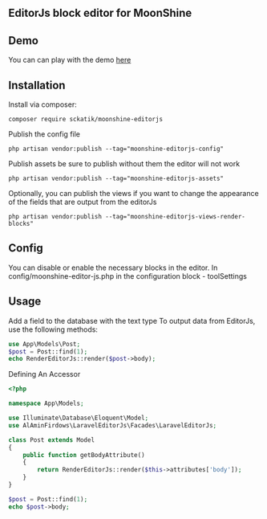 ## EditorJs block editor for MoonShine

## Demo

You can can play with the demo [here](https://editorjs.io/)

## Installation

Install via composer:

```
composer require sckatik/moonshine-editorjs
```

Publish the config file

```
php artisan vendor:publish --tag="moonshine-editorjs-config"
```

Publish assets be sure to publish without them the editor will not work

```
php artisan vendor:publish --tag="moonshine-editorjs-assets"
```

Optionally, you can publish the views if you want to change the appearance of the fields that are output from the
editorJs

```
php artisan vendor:publish --tag="moonshine-editorjs-views-render-blocks"
```

## Config

You can disable or enable the necessary blocks in the editor.
In config/moonshine-editor-js.php
in the configuration block - toolSettings

## Usage

Add a field to the database with the text type
To output data from EditorJs, use the following methods:

```php
use App\Models\Post;
$post = Post::find(1);
echo RenderEditorJs::render($post->body);
```

Defining An Accessor

```php
<?php

namespace App\Models;

use Illuminate\Database\Eloquent\Model;
use AlAminFirdows\LaravelEditorJs\Facades\LaravelEditorJs;

class Post extends Model
{
    public function getBodyAttribute()
    {
        return RenderEditorJs::render($this->attributes['body']);
    }
}

$post = Post::find(1);
echo $post->body;
```
